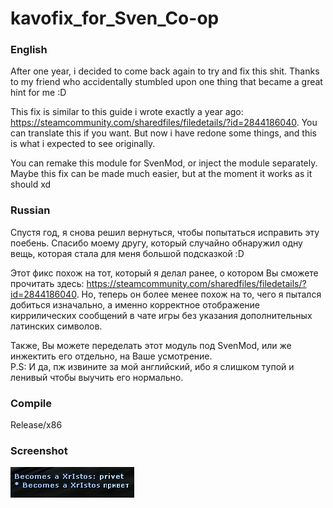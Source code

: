# kavofix_for_Sven_Co-op
### English
After one year, i decided to come back again to try and fix this shit. Thanks to my friend who accidentally stumbled upon one thing that became a great hint for me :D

This fix is similar to this guide i wrote exactly a year ago: https://steamcommunity.com/sharedfiles/filedetails/?id=2844186040. 
You can translate this if you want. But now i have redone some things, and this is what i expected to see originally.

You can remake this module for SvenMod, or inject the module separately. <br>Maybe this fix can be made much easier, but at the moment it works as it should xd

### Russian
Спустя год, я снова решил вернуться, чтобы попытаться исправить эту поебень. Спасибо моему другу, который случайно обнаружил одну вещь, которая стала для меня большой подсказкой :D

Этот фикс похож на тот, который я делал ранее, о котором Вы сможете прочитать здесь: https://steamcommunity.com/sharedfiles/filedetails/?id=2844186040. Но, теперь он более менее
похож на то, чего я пытался добиться изначально, а именно корректное отображение киррилических сообщений в чате игры без указания дополнительных латинских символов.

Также, Вы можете переделать этот модуль под SvenMod, или же инжектить его отдельно, на Ваше усмотрение.<br>
P.S: И да, пж извините за мой английский, ибо я слишком тупой и ленивый чтобы выучить его нормально.

### Compile
Release/x86

### Screenshot
![Image alt](https://github.com/kekekekkek/kavofix_for_Sven_Co-op/blob/main/img/Screenshot_1.png)
